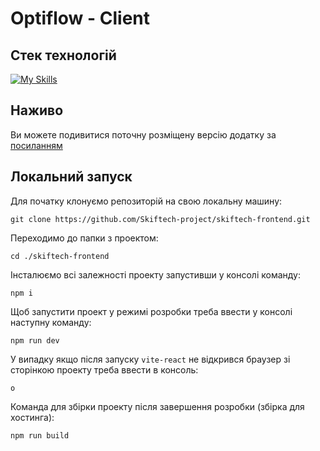 # Optiflow - Client

## Стек технологій

[![My Skills](https://skillicons.dev/icons?i=js,react,threejs,materialui&theme=dark)](https://skillicons.dev)

## Наживо

Ви можете подивитися поточну розміщену версію додатку за [посиланням](https://optiflow-skiftech.netlify.app/)

## Локальний запуск

Для початку клонуємо репозиторій на свою локальну машину:

```
git clone https://github.com/Skiftech-project/skiftech-frontend.git
```

Переходимо до папки з проектом:

```
cd ./skiftech-frontend
```

Інсталюємо всі залежності проекту запустивши у консолі команду:

```
npm i
```

Щоб запустити проект у режимі розробки треба ввести у консолі наступну команду:

```
npm run dev
```

У випадку якщо після запуску `vite-react` не відкрився браузер зі сторінкою проекту треба ввести в консоль:

```
o
```

Команда для збірки проекту після завершення розробки (збірка для хостинга):

```
npm run build
```
